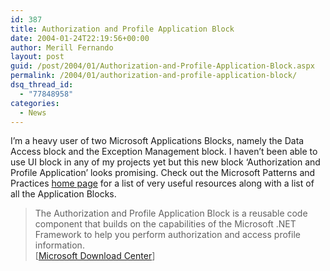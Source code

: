 ```yaml
---
id: 387
title: Authorization and Profile Application Block
date: 2004-01-24T22:19:56+00:00
author: Merill Fernando
layout: post
guid: /post/2004/01/Authorization-and-Profile-Application-Block.aspx
permalink: /2004/01/authorization-and-profile-application-block/
dsq_thread_id:
  - "77848958"
categories:
  - News
---
```

<body xmlns="http://www.w3.org/1999/xhtml">
    <div class="Section1">
        <p>
            I’m a heavy user of two Microsoft Applications Blocks, namely the Data Access block
            and the Exception Management block. I haven’t been able to use UI block in any of
            my projects yet but this new block ‘Authorization and Profile Application’ looks promising.
            Check out the Microsoft Patterns and Practices <a href="http://www.microsoft.com/resources/practices/audiences.asp">home
            page</a> for a list of very useful resources along with a list of all the Application
            Blocks. 
        </p>
        <blockquote style="MARGIN-TOP: 5pt; MARGIN-BOTTOM: 5pt"> 
        <p class="MsoNormal">
            The Authorization and Profile Application Block is a reusable code component that
            builds on the capabilities of the Microsoft .NET Framework to help you perform authorization
            and access profile information.<br />
            [<a href="http://www.microsoft.com/downloads/details.aspx?familyid=ba983ad5-e74f-4be9-b146-9d2d2c6f8e81">Microsoft
            Download Center</a>] 
        </p>
        </blockquote>
    </div>
</body>